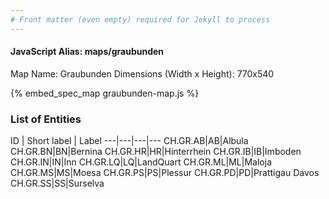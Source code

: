 ```yaml
---
# Front matter (even empty) required for Jekyll to process
---
```


#### JavaScript Alias: maps/graubunden

Map Name: Graubunden
Dimensions (Width x Height): 770x540



{% embed_spec_map graubunden-map.js %}

### List of Entities

ID | Short label | Label
---|---|---|---
CH.GR.AB|AB|Albula
CH.GR.BN|BN|Bernina
CH.GR.HR|HR|Hinterrhein
CH.GR.IB|IB|Imboden
CH.GR.IN|IN|Inn
CH.GR.LQ|LQ|LandQuart
CH.GR.ML|ML|Maloja
CH.GR.MS|MS|Moesa
CH.GR.PS|PS|Plessur
CH.GR.PD|PD|Prattigau Davos
CH.GR.SS|SS|Surselva

